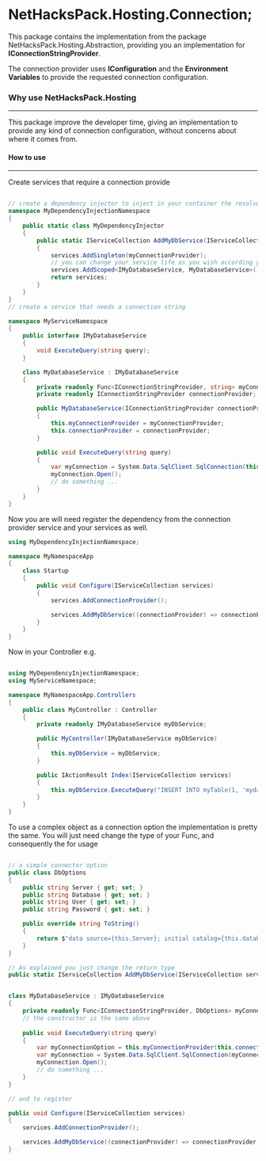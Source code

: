 ﻿NetHacksPack.Hosting.Connection;
=====================
This package contains the implementation from the package NetHacksPack.Hosting.Abstraction, providing you an implementation for **IConnectionStringProvider**.

The connection provider uses **IConfiguration** and the **Environment Variables** to provide the requested connection configuration.

### Why use NetHacksPack.Hosting
---
This package improve the developer time, giving an implementation to provide any kind of connection configuration, without concerns about where it comes from.

#### How to use
---
Create services that require a connection provide

```c#

// create a dependency injector to inject in your container the resolver for your connection
namespace MyDependencyInjectionNamespace
{
    public static class MyDependencyInjector
    {
        public static IServiceCollection AddMyDbService(IServiceCollection services, Func<IConnectionStringProvider, string> myConnectionProvider)
        {
            services.AddSingleton(myConnectionProvider);
            // you can change your service life as you wish according your application
            services.AddScoped<IMyDatabaseService, MyDatabaseService>();
            return services;
	    }
    }
}
// create a service that needs a connection string

namespace MyServiceNamespace
{
    public interface IMyDatabaseService
    {
        void ExecuteQuery(string query);
    }

    class MyDatabaseService : IMyDatabaseService
    {
        private readonly Func<IConnectionStringProvider, string> myConnectionProvider;
        private readonly IConnectionStringProvider connectionProvider;

        public MyDatabaseService(IConnectionStringProvider connectionProvider, Func<IConnectionStringProvider, string> myConnectionProvider)
        {
            this.myConnectionProvider = myConnectionProvider;
            this.connectionProvider = connectionProvider;
	    }

        public void ExecuteQuery(string query)
        {
            var myConnection = System.Data.SqlClient.SqlConnection(this.myConnectionProvider(this.connectionProvider));
            myConnection.Open();
            // do something ...
	    }
    }
}

```

Now you are will need register the dependency from the connection provider service and your services as well.

```c#
using MyDependencyInjectionNamespace;

namespace MyNamespaceApp
{
    class Startup
    {
        public void Configure(IServiceCollection services)
        {
            services.AddConnectionProvider();

            services.AddMyDbService((connectionProvider) => connectionProvider.GetConnectionString("myDbConnectionKey"));
        }
    }
}

```

Now in your Controller e.g.

```c#

using MyDependencyInjectionNamespace;
using MyServiceNamespace;

namespace MyNamespaceApp.Controllers
{
    public class MyController : Controller
    {
        private readonly IMyDatabaseService myDbService;

        public MyController(IMyDatabaseService myDbService)
        {
            this.myDbService = myDbService;
		}

        public IActionResult Index(IServiceCollection services)
        {
            this.myDbService.ExecuteQuery("INSERT INTO myTable(1, 'mydatavalue')");
        }
    }
}

```

To use a complex object as a connection option the implementation is pretty the same.
You will just need change the type of your Func, and consequently the for usage 

```c#

// a simple connector option
public class DbOptions
{
    public string Server { get; set; }
    public string Database { get; set; }
    public string User { get; set; }
    public string Password { get; set; }

    public override string ToString()
    {
        return $"data source={this.Server}; initial catalog={this.database}; user={this.User}; password={this.Password}";
	}
}

// As explained you just change the return type
public static IServiceCollection AddMyDbService(IServiceCollection services, Func<IConnectionStringProvider, DbOptions> myConnectionProvider);


class MyDatabaseService : IMyDatabaseService
{
    private readonly Func<IConnectionStringProvider, DbOptions> myConnectionProvider;
    // the constructor is the same above
    
    public void ExecuteQuery(string query)
    {
        var myConnectionOption = this.myConnectionProvider(this.connectionProvider)
        var myConnection = System.Data.SqlClient.SqlConnection(myConnectionOption.ToString());
        myConnection.Open();
        // do something ...
	}
}

// and to register

public void Configure(IServiceCollection services)
{
    services.AddConnectionProvider();

    services.AddMyDbService((connectionProvider) => connectionProvider.GetConnectorOptions<DbOptions>("myDbConnectionKey"));
}

```